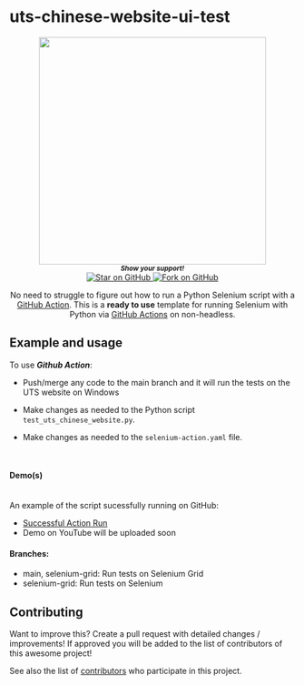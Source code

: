 # uts-chinese-website-ui-test
<div align="center">
  <img height="400" src="https://i.imgur.com/s0CDqF5.png" />

   <br>
  <small> <b><i>Show your support!</i> </b></small>
  <br>
   <a href="https://github.com/MarketingPipeline/Python-Selenium-Action">
    <img title="Star on GitHub" src="https://img.shields.io/github/stars/MarketingPipeline/Python-Selenium-Action.svg?style=social&label=Star">
  </a>
  <a href="https://github.com/MarketingPipeline/Python-Selenium-Action/fork">
    <img title="Fork on GitHub" src="https://img.shields.io/github/forks/MarketingPipeline/Python-Selenium-Action.svg?style=social&label=Fork">
  </a>
   </p>  
 
 


   
 
No need to struggle to figure out how to run a Python Selenium script with a  [GitHub Action](https://github.com/features/actions). 
  This is a <b>ready to use</b> template for running Selenium with Python via [GitHub Actions](https://github.com/features/actions) on non-headless. <br> 
</div>



## Example and usage


To use <b><i>Github Action</b></i>:

- Push/merge any code to the main branch and it will run the tests on the UTS website on Windows

- Make changes as needed to the Python script <code>test_uts_chinese_website.py</code>. 

- Make changes as needed to the <code>selenium-action.yaml</code> file.


<br>

#### Demo(s) 


<br> 
An example of the script sucessfully running on GitHub:
<br>


- [Successful Action Run](https://github.com/Jeffrey-Chung/test-uts-selenium-website/actions/runs/4320123273)
- Demo on YouTube will be uploaded soon


#### Branches:
- main, selenium-grid: Run tests on Selenium Grid
- selenium-grid: Run tests on Selenium
  
## Contributing

Want to improve this? Create a pull request with detailed changes / improvements! If approved you will be added to the list of contributors of this awesome project!



See also the list of
[contributors](https://github.com/Jeffrey-Chung/uts-chinese-website-ui-test/graphs/contributors) who
participate in this project.



